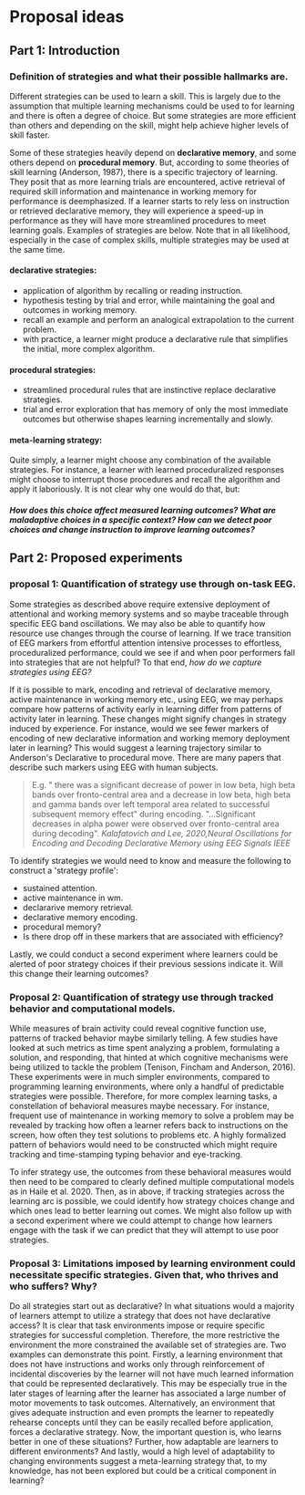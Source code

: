 
# Proposal ideas

## Part 1: Introduction

### Definition of strategies and what their possible hallmarks are.
Different strategies can be used to learn a skill. This is largely due to the assumption that multiple learning mechanisms could be used to for learning and there is often a degree of choice. But some strategies are more efficient than others and depending on the skill, might help achieve higher levels of skill faster.

 Some of these strategies heavily depend on **declarative memory**, and some others depend on **procedural memory**. But, according to some theories of skill learning (Anderson, 1987), there is a specific trajectory of learning. They posit that as more learning trials are encountered, active retrieval of required skill information and  maintenance in working memory for performance is deemphasized. If a learner starts to rely less on instruction or retrieved declarative memory, they will experience a speed-up in performance as they will have more streamlined procedures to meet learning goals. Examples of strategies are below. Note that in all likelihood, especially in the case of complex skills, multiple strategies may be used at the same time.

#### declarative strategies:
- application of algorithm by recalling or reading instruction.
-  hypothesis testing by trial and error, while maintaining the goal and outcomes in working memory.
- recall an example and perform an analogical extrapolation to the current problem.
- with practice, a learner might produce a declarative rule that simplifies the initial, more complex algorithm.   

#### procedural strategies:
- streamlined procedural rules that are instinctive replace declarative strategies.
- trial and error exploration that has memory of only the most immediate outcomes but otherwise shapes learning incrementally and slowly.

#### meta-learning strategy:
Quite simply, a learner might choose any combination of the available strategies. For instance, a learner with learned proceduralized responses might choose to interrupt those procedures and recall the algorithm and apply it laboriously. It is not clear why one would do that, but:  

#### *How does this choice affect measured learning outcomes? What are maladaptive choices in a specific context? How can we detect poor choices and change instruction to improve learning outcomes?*

## Part 2: Proposed experiments
### proposal 1: Quantification of strategy use through on-task EEG.

Some strategies as described above require extensive deployment of attentional and working memory systems and so maybe traceable through specific EEG band oscillations. We may also be able to quantify how resource use changes through the course of learning. If we trace transition of EEG markers from effortful attention intensive processes to effortless, proceduralized performance, could we see if and when poor performers fall into strategies that are not helpful? To that end, *how do we capture strategies using EEG?*

 If it is possible to mark, encoding and retrieval of declarative memory, active maintenance in working memory etc., using EEG, we may perhaps compare how patterns of activity early in learning differ from patterns of activity later in learning. These changes might signify changes in strategy induced by experience. For instance, would we see fewer markers of encoding of new declarative information and working memory deployment later in learning? This would suggest a learning trajectory similar to Anderson's Declarative to procedural move. There are many papers that describe such markers using EEG with human subjects.

> E.g. " there was a significant decrease of power in low beta, high beta bands over fronto-central area and a decrease in low beta, high beta and gamma bands over left temporal area related to successful subsequent memory effect" during encoding. "...Significant decreases in alpha power were observed over fronto-central area during decoding". *Kalafatovich and Lee, 2020,Neural Oscillations for Encoding and Decoding Declarative Memory using EEG Signals IEEE*

To identify strategies we would need to know and measure the following to construct a 'strategy profile':
  -  sustained attention.
  -  active maintenance in wm.
  - declararive memory retrieval.
  - declarative memory encoding.
  -  procedural memory?
  - Is there drop off in these markers that are associated with efficiency?

  Lastly, we could conduct a second experiment where learners could be alerted of poor strategy choices if their previous sessions indicate it. Will this change their learning outcomes?

### Proposal 2: Quantification of strategy use through tracked behavior and computational models.
While measures of brain activity could reveal cognitive function use, patterns of tracked behavior maybe similarly telling. A few studies have looked at such metrics as time spent analyzing a problem, formulating a solution, and responding, that hinted at which cognitive mechanisms were being utilized to tackle the problem (Tenison, Fincham and Anderson, 2016). These experiments were in much simpler environments, compared to programming learning environments, where only a handful of predictable strategies were possible. Therefore, for more complex learning tasks, a constellation of behavioral measures maybe necessary. For instance, frequent use of maintenance in working memory to solve a problem may be revealed by tracking how often a learner refers back to instructions on the screen, how often they test solutions to problems etc. A highly formalized pattern of behaviors would need to be constructed which might require tracking and time-stamping typing behavior and eye-tracking.

To infer strategy use, the outcomes from these behavioral measures would then need to be compared to clearly defined multiple computational models as in Haile et al. 2020. Then, as in above, if tracking strategies across the learning arc is possible, we could identify how strategy choices change and which ones lead to better learning out comes. We might also follow up with a second experiment where we could attempt to change how learners engage with the task if we can predict that they will attempt to use poor strategies.

### Proposal 3: Limitations imposed by learning environment could necessitate specific strategies. Given that, who thrives and who suffers? Why?

Do all strategies start out as declarative? In what situations would a majority of learners attempt to utilize a strategy that does not have declarative access? It is clear that task environments impose or require specific strategies for successful completion. Therefore, the more restrictive the environment the more constrained the available set of strategies are. Two examples can demonstrate this point. 
Firstly, a learning environment that does not have instructions and works only through reinforcement of incidental discoveries by the learner will not have much learned information that could be represented declaratively. This may be especially true in the later stages of learning after the learner has associated a large number of motor movements to task outcomes. 
Alternatively, an environment that gives adequate instruction and even prompts the learner to repeatedly rehearse concepts until they can be easily recalled before application, forces a declarative strategy. Now, the important question is, who learns better in one of these situations? Further, how adaptable are learners to different environments? And lastly, would a high level of adaptability to changing environments suggest a meta-learning strategy that, to my knowledge, has not been explored but could be a critical component in learning?


